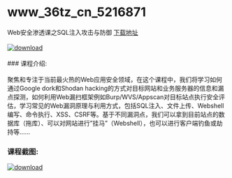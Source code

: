 # www_36tz_cn_5216871
Web安全渗透课之SQL注入攻击与防御
[下载地址](http://www.36tz.cn/article/5216871 "下载地址")
<br/></br>[![download](http://36tz.cn/muke_img/2020_12_2-43-300x142.png "下载地址")](http://www.36tz.cn/article/5216871 "下载地址")
<br/></br>### 课程介绍:<br/></br>聚焦和专注于当前最火热的Web应用安全领域，在这个课程中，我们将学习如何通过Google dork和Shodan hacking的方式对目标网站和业务服务器的信息和漏点探测，如何利用Web漏扫框架例如Burp/WVS/Appscan对目标站点执行安全评估，学习常见的Web漏洞原理与利用方式，包括SQL注入、文件上传、Webshell编写、命令执行、XSS、CSRF等。基于不同漏洞点，我们可以拿到目前站点的数据库（拖库）、可以对网站进行”挂马”（Webshell），也可以进行客户端钓鱼或劫持等……

### 课程截图:
[![download](http://36tz.cn/muke_img/2020_12_1-47.png "下载地址")](http://www.36tz.cn/article/5216871 "下载地址")
